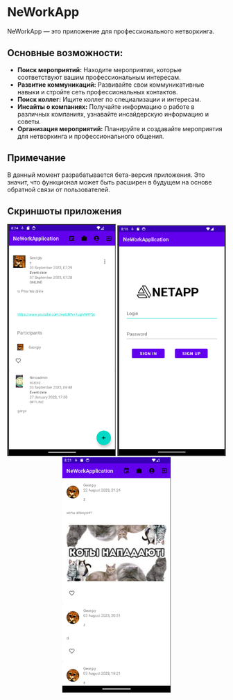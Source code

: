 # NeWorkApp

NeWorkApp — это приложение для профессионального нетворкинга. 

## Основные возможности:

- **Поиск мероприятий:** Находите мероприятия, которые соответствуют вашим профессиональным интересам.
- **Развитие коммуникаций:** Развивайте свои коммуникативные навыки и стройте сеть профессиональных контактов.
- **Поиск коллег:** Ищите коллег по специализации и интересам.
- **Инсайты о компаниях:** Получайте информацию о работе в различных компаниях, узнавайте инсайдерскую информацию и советы.
- **Организация мероприятий:** Планируйте и создавайте мероприятия для нетворкинга и профессионального общения.

## Примечание

В данный момент разрабатывается бета-версия приложения. Это значит, что функционал может быть расширен в будущем на основе обратной связи от пользователей.

## Скриншоты приложения
<p align="center">
  <img src="https://github.com/Georgiy93/NeWorkApplication/blob/master/screenshot/Event.png" alt="Скриншот мероприятий" width="250"/>
  <img src="https://github.com/Georgiy93/NeWorkApplication/blob/master/screenshot/LogIn.png" alt="Скриншот аутентификации в приложении" width="250"/>
  <img src="https://github.com/Georgiy93/NeWorkApplication/blob/master/screenshot/UserPost.png" alt="Скриншот постов пользователя" width="250"/>
</p>

